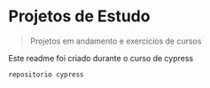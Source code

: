 # Projetos de Estudo

> Projetos em andamento e exercícios de cursos

Este readme foi criado durante o curso de cypress

```
repositorio cypress
```
